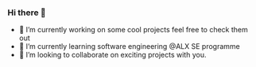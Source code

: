 ### Hi there 👋

- 🔭 I’m currently working on some cool projects feel free to check them out
- 🌱 I’m currently learning software engineering @ALX SE programme
- 👯 I’m looking to collaborate on exciting projects with you.
